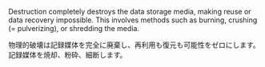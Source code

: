 
Destruction completely destroys the data storage media, making reuse or data recovery impossible. 
This involves methods such as burning, crushing (= pulverizing), or shredding the media.

物理的破壊は記録媒体を完全に廃棄し、再利用も復元も可能性をゼロにします。
記録媒体を焼却、粉砕、細断します。
